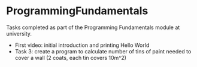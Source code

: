 # ProgrammingFundamentals
Tasks completed as part of the Programming Fundamentals module at university.

* First video: initial introduction and printing Hello World
* Task 3: create a program to calculate number of tins of paint needed to cover a wall (2 coats, each tin covers 10m^2)
